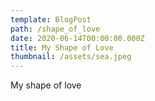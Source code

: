 ```yaml
---
template: BlogPost
path: /shape_of_love
date: 2020-06-14T00:00:00.000Z
title: My Shape of Love
thumbnail: /assets/sea.jpeg
---
```

My shape of love
